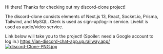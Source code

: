 
Hi there!
Thanks for checking out my discord-clone project!

The discord-clone consists elements of Next.js 13, React, Socket.io, Prisma, Tailwind, and MySQL.
Clerk is used as sign-up/log-in service. 
Livekit is used as audio/video service. 

Link below will take you to the project! (Spoiler: need a Google account to log in.)
https://ian-discord-chat-app.up.railway.app/
[![discord-Clone-PNG.jpg](https://i.postimg.cc/9z5jWHG2/discord-Clone-PNG.jpg)](https://postimg.cc/5Q3r3G7K)
